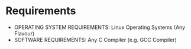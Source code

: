 # Requirements

* OPERATING SYSTEM REQUIREMENTS: Linux Operating Systems (Any Flavour)
* SOFTWARE REQUIREMENTS: Any C Compiler (e.g. GCC Compiler)